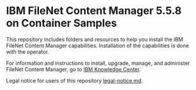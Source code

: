 # IBM FileNet Content Manager 5.5.8 on Container Samples

This repository includes folders and resources to help you install the IBM FileNet Content Manager capabilities. Installation of the capabilities is done with the  operator. 

For information and instructions to install, upgrade, manage, and administer FileNet Content Manager, go to [IBM Knowledge Center](https://www.ibm.com/support/knowledgecenter/SSNW2F_5.5.0/com.ibm.p8.containers.doc/containers.htm).

Legal notice for users of this repository [legal-notice.md](legal-notice.md).
